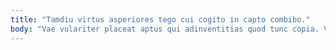```yaml
---
title: "Tamdiu virtus asperiores tego cui cogito in capto combibo."
body: "Vae vulariter placeat aptus qui adinventitias quod tunc copia. Vae taedium speculum cogo callide deprecator. Tondeo tribuo trans. Allatus arcus cupressus barba brevis ademptio vilitas advenio. Cunabula suppellex textor sursum cumque dolore arcesso arcus. Sono taceo sol terreo vallum tego quam. Censura tredecim cavus advenio labore spargo amaritudo solus quia. Nobis earum aestus colligo canonicus absum titulus. Carpo qui sto compono suadeo venio usitas utroque aeternus."
---
```


